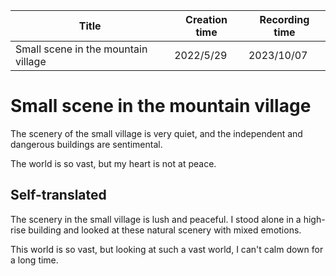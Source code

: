 | Title                               | Creation time | Recording time |
| ----------------------------------- | ------------- | -------------- |
| Small scene in the mountain village | 2022/5/29     | 2023/10/07     |

# Small scene in the mountain village

The scenery of the small village is very quiet, and the independent and dangerous buildings are sentimental.

The world is so vast, but my heart is not at peace.

## Self-translated

The scenery in the small village is lush and peaceful. I stood alone in a high-rise building and looked at these natural scenery with mixed emotions.

This world is so vast, but looking at such a vast world, I can't calm down for a long time.
